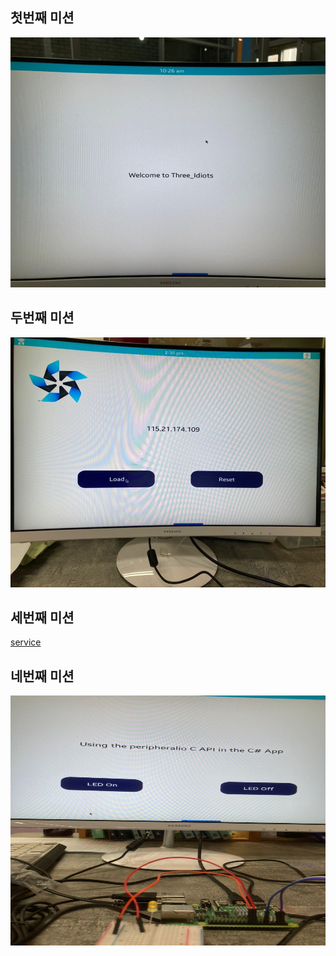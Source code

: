 ## 첫번째 미션
  <img width="640" height="400" src="./png/Three_Idiots_FirstMission.jpg"></img>
  
## 두번째 미션
  <img width="640" height="400" src="./png/Three_Idiots_second_Mission.jpg"></img>

## 세번째 미션

  [service](https://github.com/sonnonet/Three_Idiots/blob/master/service.txt)

## 네번째 미션
  <img width="640" height="400" src="./png/Three_Idiots_four_Mission.jpg"></img>
